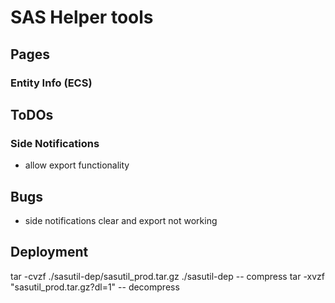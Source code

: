# SAS Helper tools

## Pages
### Entity Info (ECS)

## ToDOs

### Side Notifications 

- allow export functionality

## Bugs

- side notifications clear and export not working

## Deployment

tar -cvzf ./sasutil-dep/sasutil_prod.tar.gz ./sasutil-dep -- compress
tar -xvzf "sasutil_prod.tar.gz?dl=1" -- decompress
